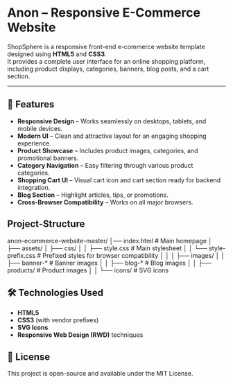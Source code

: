 # Anon – Responsive E-Commerce Website

ShopSphere is a responsive front-end e-commerce website template designed using **HTML5** and **CSS3**.  
It provides a complete user interface for an online shopping platform, including product displays, categories, banners, blog posts, and a cart section.

---

## 🚀 Features
- **Responsive Design** – Works seamlessly on desktops, tablets, and mobile devices.
- **Modern UI** – Clean and attractive layout for an engaging shopping experience.
- **Product Showcase** – Includes product images, categories, and promotional banners.
- **Category Navigation** – Easy filtering through various product categories.
- **Shopping Cart UI** – Visual cart icon and cart section ready for backend integration.
- **Blog Section** – Highlight articles, tips, or promotions.
- **Cross-Browser Compatibility** – Works on all major browsers.
  
## Project-Structure
anon-ecommerce-website-master/
│── index.html # Main homepage
│
├── assets/
│ ├── css/
│ │ ├── style.css # Main stylesheet
│ │ └── style-prefix.css # Prefixed styles for browser compatibility
│ │
│ ├── images/
│ │ ├── banner-* # Banner images
│ │ ├── blog-* # Blog images
│ │ ├── products/ # Product images
│ │ └── icons/ # SVG icons

## 🛠️ Technologies Used
- **HTML5**
- **CSS3** (with vendor prefixes)
- **SVG Icons**
- **Responsive Web Design (RWD)** techniques

## 📜 License
This project is open-source and available under the MIT License.





  




